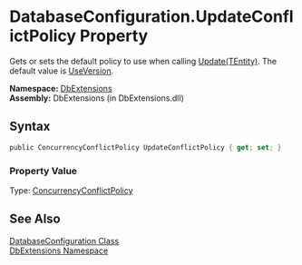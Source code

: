 DatabaseConfiguration.UpdateConflictPolicy Property
===================================================
Gets or sets the default policy to use when calling [Update(TEntity)][1]. The default value is [UseVersion][2].

**Namespace:** [DbExtensions][3]  
**Assembly:** DbExtensions (in DbExtensions.dll)

Syntax
------

```csharp
public ConcurrencyConflictPolicy UpdateConflictPolicy { get; set; }
```

### Property Value
Type: [ConcurrencyConflictPolicy][2]

See Also
--------
[DatabaseConfiguration Class][4]  
[DbExtensions Namespace][3]  

[1]: ../SqlTable_1/Update.md
[2]: ../ConcurrencyConflictPolicy/README.md
[3]: ../README.md
[4]: README.md